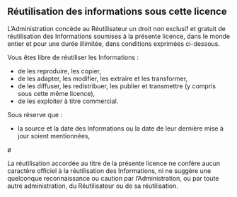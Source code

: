 ## Réutilisation des informations sous cette licence

L’Administration concède au Réutilisateur un droit non exclusif et gratuit de réutilisation des Informations soumises à la présente licence, dans le monde entier et pour une durée illimitée, dans conditions exprimées ci-dessous.

Vous êtes libre de réutiliser les Informations :
- de les reproduire, les copier,
- de les adapter, les modifier, les extraire et les transformer,
- de les diffuser, les redistribuer, les publier et transmettre (y compris sous cette même licence),
- de les exploiter à titre commercial.

Sous réserve que :
- la source et la date des Informations ou la date de leur dernière mise à jour soient mentionnées,

ø

La réutilisation accordée au titre de la présente licence ne confère aucun caractère officiel à la réutilisation des Informations, ni ne suggère une quelconque reconnaissance ou caution par l’Administration, ou par toute autre administration, du Réutilisateur ou de sa réutilisation.
